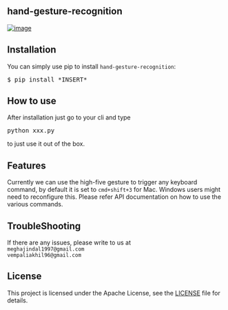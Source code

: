 ## hand-gesture-recognition

[![image](https://img.shields.io/pypi/pyversions/conference-radar.svg)](https://github.com/vempaliakhil96/hand-detection)

## Installation

You can simply use pip to install `hand-gesture-recognition`:

<pre>
$ pip install *INSERT*
</pre>

## How to use
After installation just go to your cli and type

<pre>
python xxx.py
</pre>
 
to just use it out of the box. 

## Features

Currently we can use the high-five gesture to trigger any keyboard command, by default it is set to 
`cmd+shift+3` for Mac. Windows users might need to reconfigure this. Please refer API documentation
on how to use the various commands.

## TroubleShooting

If there are any issues, please write to us at \
`meghajindal1997@gmail.com` \
`vempaliakhil96@gmail.com` 

## License
This project is licensed under the Apache License, see the [LICENSE](https://github.com/vempaliakhil96/hand-detection/blob/master/LICENSE) file for details.
